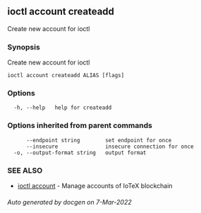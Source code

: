 ## ioctl account createadd

Create new account for ioctl

### Synopsis

Create new account for ioctl

```
ioctl account createadd ALIAS [flags]
```

### Options

```
  -h, --help   help for createadd
```

### Options inherited from parent commands

```
      --endpoint string        set endpoint for once
      --insecure               insecure connection for once
  -o, --output-format string   output format
```

### SEE ALSO

* [ioctl account](ioctl_account.md)	 - Manage accounts of IoTeX blockchain

###### Auto generated by docgen on 7-Mar-2022
